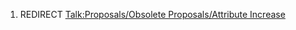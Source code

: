 1.  REDIRECT [Talk:Proposals/Obsolete Proposals/Attribute
    Increase](Talk:Proposals/Obsolete_Proposals/Attribute_Increase "wikilink")